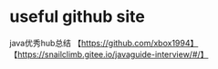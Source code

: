 # useful github site
java优秀hub总结
【https://github.com/xbox1994】
【https://snailclimb.gitee.io/javaguide-interview/#/】
